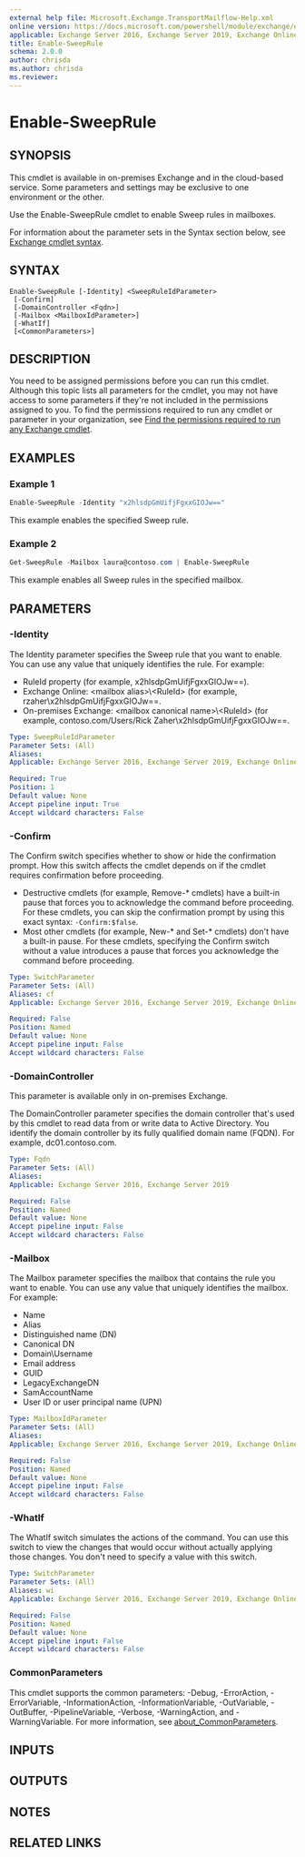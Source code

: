 ```yaml
---
external help file: Microsoft.Exchange.TransportMailflow-Help.xml
online version: https://docs.microsoft.com/powershell/module/exchange/enable-sweeprule
applicable: Exchange Server 2016, Exchange Server 2019, Exchange Online
title: Enable-SweepRule
schema: 2.0.0
author: chrisda
ms.author: chrisda
ms.reviewer:
---
```


# Enable-SweepRule

## SYNOPSIS
This cmdlet is available in on-premises Exchange and in the cloud-based service. Some parameters and settings may be exclusive to one environment or the other.

Use the Enable-SweepRule cmdlet to enable Sweep rules in mailboxes.

For information about the parameter sets in the Syntax section below, see [Exchange cmdlet syntax](https://docs.microsoft.com/powershell/exchange/exchange-cmdlet-syntax).

## SYNTAX

```
Enable-SweepRule [-Identity] <SweepRuleIdParameter>
 [-Confirm]
 [-DomainController <Fqdn>]
 [-Mailbox <MailboxIdParameter>]
 [-WhatIf]
 [<CommonParameters>]
```

## DESCRIPTION
You need to be assigned permissions before you can run this cmdlet. Although this topic lists all parameters for the cmdlet, you may not have access to some parameters if they're not included in the permissions assigned to you. To find the permissions required to run any cmdlet or parameter in your organization, see [Find the permissions required to run any Exchange cmdlet](https://docs.microsoft.com/powershell/exchange/find-exchange-cmdlet-permissions).

## EXAMPLES

### Example 1
```powershell
Enable-SweepRule -Identity "x2hlsdpGmUifjFgxxGIOJw=="
```

This example enables the specified Sweep rule.

### Example 2
```powershell
Get-SweepRule -Mailbox laura@contoso.com | Enable-SweepRule
```

This example enables all Sweep rules in the specified mailbox.

## PARAMETERS

### -Identity
The Identity parameter specifies the Sweep rule that you want to enable. You can use any value that uniquely identifies the rule. For example:

- RuleId property (for example, x2hlsdpGmUifjFgxxGIOJw==).
- Exchange Online: \<mailbox alias\>\\\<RuleId\> (for example, rzaher\\x2hlsdpGmUifjFgxxGIOJw==.
- On-premises Exchange: \<mailbox canonical name\>\\\<RuleId\> (for example, contoso.com/Users/Rick Zaher\\x2hlsdpGmUifjFgxxGIOJw==.

```yaml
Type: SweepRuleIdParameter
Parameter Sets: (All)
Aliases:
Applicable: Exchange Server 2016, Exchange Server 2019, Exchange Online

Required: True
Position: 1
Default value: None
Accept pipeline input: True
Accept wildcard characters: False
```

### -Confirm
The Confirm switch specifies whether to show or hide the confirmation prompt. How this switch affects the cmdlet depends on if the cmdlet requires confirmation before proceeding.

- Destructive cmdlets (for example, Remove-\* cmdlets) have a built-in pause that forces you to acknowledge the command before proceeding. For these cmdlets, you can skip the confirmation prompt by using this exact syntax: `-Confirm:$false`.
- Most other cmdlets (for example, New-\* and Set-\* cmdlets) don't have a built-in pause. For these cmdlets, specifying the Confirm switch without a value introduces a pause that forces you acknowledge the command before proceeding.

```yaml
Type: SwitchParameter
Parameter Sets: (All)
Aliases: cf
Applicable: Exchange Server 2016, Exchange Server 2019, Exchange Online

Required: False
Position: Named
Default value: None
Accept pipeline input: False
Accept wildcard characters: False
```

### -DomainController
This parameter is available only in on-premises Exchange.

The DomainController parameter specifies the domain controller that's used by this cmdlet to read data from or write data to Active Directory. You identify the domain controller by its fully qualified domain name (FQDN). For example, dc01.contoso.com.

```yaml
Type: Fqdn
Parameter Sets: (All)
Aliases:
Applicable: Exchange Server 2016, Exchange Server 2019

Required: False
Position: Named
Default value: None
Accept pipeline input: False
Accept wildcard characters: False
```

### -Mailbox
The Mailbox parameter specifies the mailbox that contains the rule you want to enable. You can use any value that uniquely identifies the mailbox. For example:

- Name
- Alias
- Distinguished name (DN)
- Canonical DN
- Domain\\Username
- Email address
- GUID
- LegacyExchangeDN
- SamAccountName
- User ID or user principal name (UPN)

```yaml
Type: MailboxIdParameter
Parameter Sets: (All)
Aliases:
Applicable: Exchange Server 2016, Exchange Server 2019, Exchange Online

Required: False
Position: Named
Default value: None
Accept pipeline input: False
Accept wildcard characters: False
```

### -WhatIf
The WhatIf switch simulates the actions of the command. You can use this switch to view the changes that would occur without actually applying those changes. You don't need to specify a value with this switch.

```yaml
Type: SwitchParameter
Parameter Sets: (All)
Aliases: wi
Applicable: Exchange Server 2016, Exchange Server 2019, Exchange Online

Required: False
Position: Named
Default value: None
Accept pipeline input: False
Accept wildcard characters: False
```

### CommonParameters
This cmdlet supports the common parameters: -Debug, -ErrorAction, -ErrorVariable, -InformationAction, -InformationVariable, -OutVariable, -OutBuffer, -PipelineVariable, -Verbose, -WarningAction, and -WarningVariable. For more information, see [about_CommonParameters](https://go.microsoft.com/fwlink/p/?LinkID=113216).

## INPUTS

###  

## OUTPUTS

###  

## NOTES

## RELATED LINKS
